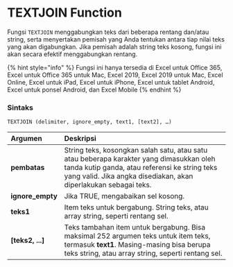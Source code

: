 # TEXTJOIN Function

Fungsi `TEXTJOIN` menggabungkan teks dari beberapa rentang dan/atau string, serta menyertakan pemisah yang Anda tentukan antara tiap nilai teks yang akan digabungkan. Jika pemisah adalah string teks kosong, fungsi ini akan secara efektif menggabungkan rentang.

{% hint style="info" %}
Fungsi ini hanya tersedia di Excel untuk Office 365, Excel untuk Office 365 untuk Mac, Excel 2019, Excel 2019 untuk Mac, Excel Online, Excel untuk iPad, Excel untuk iPhone, Excel untuk tablet Android, Excel untuk ponsel Android, dan Excel Mobile
{% endhint %}

### Sintaks

```text
TEXTJOIN (delimiter, ignore_empty, text1, [text2], …)
```

| **Argumen** | **Deskripsi** |
| :--- | :--- |
| **pembatas** | String teks, kosongkan salah satu, atau satu atau beberapa karakter yang dimasukkan oleh tanda kutip ganda, atau referensi ke string teks yang valid. Jika angka disediakan, akan diperlakukan sebagai teks. |
| **ignore\_empty** | Jika TRUE, mengabaikan sel kosong. |
| **teks1** | Item teks untuk bergabung. String teks, atau array string, seperti rentang sel. |
| **\[teks2, ...\]** | Teks tambahan item untuk bergabung. Bisa maksimal 252 argumen teks untuk item teks, termasuk **text1**. Masing-masing bisa berupa teks string, atau array string, seperti rentang sel. |

